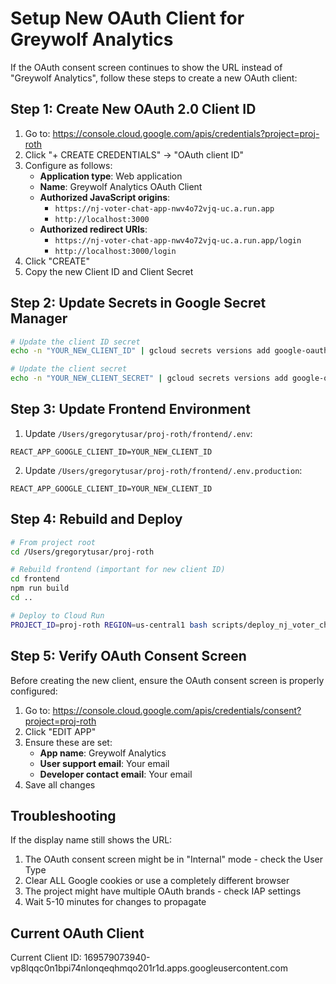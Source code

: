 # Setup New OAuth Client for Greywolf Analytics

If the OAuth consent screen continues to show the URL instead of "Greywolf Analytics", follow these steps to create a new OAuth client:

## Step 1: Create New OAuth 2.0 Client ID

1. Go to: https://console.cloud.google.com/apis/credentials?project=proj-roth
2. Click "+ CREATE CREDENTIALS" → "OAuth client ID"
3. Configure as follows:
   - **Application type**: Web application
   - **Name**: Greywolf Analytics OAuth Client
   - **Authorized JavaScript origins**:
     - `https://nj-voter-chat-app-nwv4o72vjq-uc.a.run.app`
     - `http://localhost:3000`
   - **Authorized redirect URIs**:
     - `https://nj-voter-chat-app-nwv4o72vjq-uc.a.run.app/login`
     - `http://localhost:3000/login`
4. Click "CREATE"
5. Copy the new Client ID and Client Secret

## Step 2: Update Secrets in Google Secret Manager

```bash
# Update the client ID secret
echo -n "YOUR_NEW_CLIENT_ID" | gcloud secrets versions add google-oauth-client-id --data-file=-

# Update the client secret
echo -n "YOUR_NEW_CLIENT_SECRET" | gcloud secrets versions add google-oauth-client-secret --data-file=-
```

## Step 3: Update Frontend Environment

1. Update `/Users/gregorytusar/proj-roth/frontend/.env`:
```
REACT_APP_GOOGLE_CLIENT_ID=YOUR_NEW_CLIENT_ID
```

2. Update `/Users/gregorytusar/proj-roth/frontend/.env.production`:
```
REACT_APP_GOOGLE_CLIENT_ID=YOUR_NEW_CLIENT_ID
```

## Step 4: Rebuild and Deploy

```bash
# From project root
cd /Users/gregorytusar/proj-roth

# Rebuild frontend (important for new client ID)
cd frontend
npm run build
cd ..

# Deploy to Cloud Run
PROJECT_ID=proj-roth REGION=us-central1 bash scripts/deploy_nj_voter_chat.sh
```

## Step 5: Verify OAuth Consent Screen

Before creating the new client, ensure the OAuth consent screen is properly configured:

1. Go to: https://console.cloud.google.com/apis/credentials/consent?project=proj-roth
2. Click "EDIT APP"
3. Ensure these are set:
   - **App name**: Greywolf Analytics
   - **User support email**: Your email
   - **Developer contact email**: Your email
4. Save all changes

## Troubleshooting

If the display name still shows the URL:
1. The OAuth consent screen might be in "Internal" mode - check the User Type
2. Clear ALL Google cookies or use a completely different browser
3. The project might have multiple OAuth brands - check IAP settings
4. Wait 5-10 minutes for changes to propagate

## Current OAuth Client
Current Client ID: 169579073940-vp8lqqc0n1bpi74nlonqeqhmqo201r1d.apps.googleusercontent.com